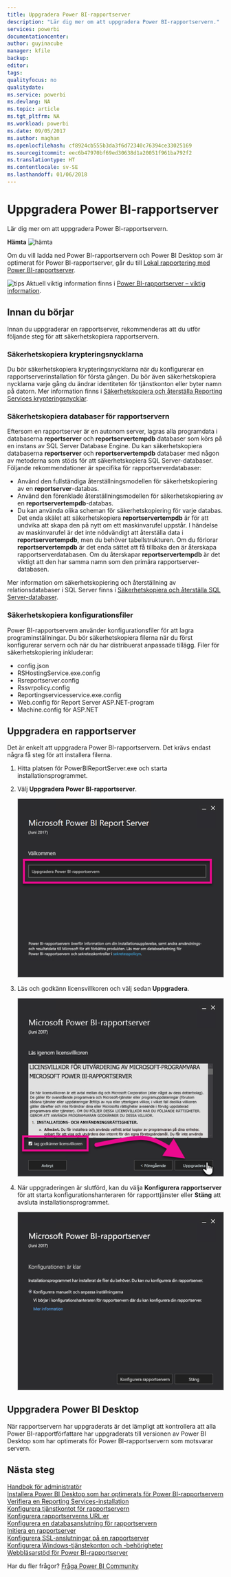 ```yaml
---
title: Uppgradera Power BI-rapportserver
description: "Lär dig mer om att uppgradera Power BI-rapportservern."
services: powerbi
documentationcenter: 
author: guyinacube
manager: kfile
backup: 
editor: 
tags: 
qualityfocus: no
qualitydate: 
ms.service: powerbi
ms.devlang: NA
ms.topic: article
ms.tgt_pltfrm: NA
ms.workload: powerbi
ms.date: 09/05/2017
ms.author: maghan
ms.openlocfilehash: cf8924cb555b3da3f6d72340c76394ce33025169
ms.sourcegitcommit: eec6b47970bf69ed30638d1a20051f961ba792f2
ms.translationtype: HT
ms.contentlocale: sv-SE
ms.lasthandoff: 01/06/2018
---
```

# <a name="upgrade-power-bi-report-server"></a>Uppgradera Power BI-rapportserver
Lär dig mer om att uppgradera Power BI-rapportservern.

 **Hämta** ![hämta](media/upgrade/download.png "hämta")

Om du vill ladda ned Power BI-rapportservern och Power BI Desktop som är optimerat för Power BI-rapportserver, går du till [Lokal rapportering med Power BI-rapportserver](https://powerbi.microsoft.com/report-server/).

![tips](media/upgrade/fyi-tip.png "tips") Aktuell viktig information finns i [Power BI-rapportserver – viktig information](release-notes.md).

## <a name="before-you-begin"></a>Innan du börjar
Innan du uppgraderar en rapportserver, rekommenderas att du utför följande steg för att säkerhetskopiera rapportservern.

### <a name="backing-up-the-encryption-keys"></a>Säkerhetskopiera krypteringsnycklarna
Du bör säkerhetskopiera krypteringsnycklarna när du konfigurerar en rapportserverinstallation för första gången. Du bör även säkerhetskopiera nycklarna varje gång du ändrar identiteten för tjänstkonton eller byter namn på datorn. Mer information finns i [Säkerhetskopiera och återställa Reporting Services krypteringsnycklar](https://docs.microsoft.com/sql/reporting-services/install-windows/ssrs-encryption-keys-back-up-and-restore-encryption-keys).

### <a name="backing-up-the-report-server-databases"></a>Säkerhetskopiera databaser för rapportservern
Eftersom en rapportserver är en autonom server, lagras alla programdata i databaserna **reportserver** och **reportservertempdb** databaser som körs på en instans av SQL Server Database Engine. Du kan säkerhetskopiera databaserna **reportserver** och **reportservertempdb** databaser med någon av metoderna som stöds för att säkerhetskopiera SQL Server-databaser. Följande rekommendationer är specifika för rapportserverdatabaser:

* Använd den fullständiga återställningsmodellen för säkerhetskopiering av en **reportserver**-databas.
* Använd den förenklade återställningsmodellen för säkerhetskopiering av en **reportservertempdb**-databas.
* Du kan använda olika scheman för säkerhetskopiering för varje databas. Det enda skälet att säkerhetskopiera **reportservertempdb** är för att undvika att skapa den på nytt om ett maskinvarufel uppstår. I händelse av maskinvarufel är det inte nödvändigt att återställa data i **reportservertempdb**, men du behöver tabellstrukturen. Om du förlorar **reportservertempdb** är det enda sättet att få tillbaka den är återskapa rapportserverdatabasen. Om du återskapar **reportservertempdb** är det viktigt att den har samma namn som den primära rapportserver-databasen.

Mer information om säkerhetskopiering och återställning av relationsdatabaser i SQL Server finns i [Säkerhetskopiera och återställa SQL Server-databaser](https://docs.microsoft.com/sql/relational-databases/backup-restore/back-up-and-restore-of-sql-server-databases).

### <a name="backing-up-the-configuration-files"></a>Säkerhetskopiera konfigurationsfiler
Power BI-rapportservern använder konfigurationsfiler för att lagra programinställningar. Du bör säkerhetskopiera filerna när du först konfigurerar servern och när du har distribuerat anpassade tillägg. Filer för säkerhetskopiering inkluderar:

* config.json
* RSHostingService.exe.config
* Rsreportserver.config
* Rssvrpolicy.config
* Reportingservicesservice.exe.config
* Web.config för Report Server ASP.NET-program
* Machine.config för ASP.NET

## <a name="upgrade-the-report-server"></a>Uppgradera en rapportserver
Det är enkelt att uppgradera Power BI-rapportservern. Det krävs endast några få steg för att installera filerna.

1. Hitta platsen för PowerBIReportServer.exe och starta installationsprogrammet.
2. Välj **Uppgradera Power BI-rapportserver**.
   
    ![](media/upgrade/reportserver-upgrade1.png "Uppgradera Power BI-rapportserver")
3. Läs och godkänn licensvillkoren och välj sedan **Uppgradera**.
   
    ![](media/upgrade/reportserver-upgrade-eula.png "Licensavtal")
4. När uppgraderingen är slutförd, kan du välja **Konfigurera rapportserver** för att starta konfigurationshanteraren för rapporttjänster eller **Stäng** att avsluta installationsprogrammet.
   
    ![](media/upgrade/reportserver-upgrade-configure.png)

## <a name="upgrade-power-bi-desktop"></a>Uppgradera Power BI Desktop
När rapportservern har uppgraderats är det lämpligt att kontrollera att alla Power BI-rapportförfattare har uppgraderats till versionen av Power BI Desktop som har optimerats för Power BI-rapportservern som motsvarar servern.

## <a name="next-steps"></a>Nästa steg
[Handbok för administratör](admin-handbook-overview.md)  
[Installera Power BI Desktop som har optimerats för Power BI-rapportservern](install-powerbi-desktop.md)  
[Verifiera en Reporting Services-installation](https://docs.microsoft.com/sql/reporting-services/install-windows/verify-a-reporting-services-installation)  
[Konfigurera tjänstkontot för rapportservern](https://docs.microsoft.com/sql/reporting-services/install-windows/configure-the-report-server-service-account-ssrs-configuration-manager)  
[Konfigurera rapportserverns URL:er](https://docs.microsoft.com/sql/reporting-services/install-windows/configure-report-server-urls-ssrs-configuration-manager)  
[Konfigurera en databasanslutning för rapportservern](https://docs.microsoft.com/sql/reporting-services/install-windows/configure-a-report-server-database-connection-ssrs-configuration-manager)  
[Initiera en rapportserver](https://docs.microsoft.com/sql/reporting-services/install-windows/ssrs-encryption-keys-initialize-a-report-server)  
[Konfigurera SSL-anslutningar på en rapportserver](https://docs.microsoft.com/sql/reporting-services/security/configure-ssl-connections-on-a-native-mode-report-server)  
[Konfigurera Windows-tjänstekonton och -behörigheter](https://docs.microsoft.com/sql/database-engine/configure-windows/configure-windows-service-accounts-and-permissions)  
[Webbläsarstöd för Power BI-rapportserver](browser-support.md)

Har du fler frågor? [Fråga Power BI Community](https://community.powerbi.com/)

